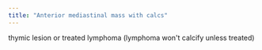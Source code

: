 ```yaml
---
title: "Anterior mediastinal mass with calcs"
---
```

thymic lesion or treated lymphoma (lymphoma won't calcify unless treated)

